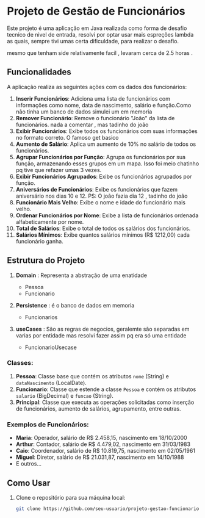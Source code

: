 # Projeto de Gestão de Funcionários

Este projeto é uma aplicação em Java realizada como forma de desafio tecnico de nivel de entrada, resolvi por optar usar mais espreções lambda as quais, 
sempre tivi umas certa dificuldade, para realizar o desafio.

mesmo que tenham side relativamente facil , levaram cerca de 2.5 horas .

## Funcionalidades

A aplicação realiza as seguintes ações com os dados dos funcionários:

1. **Inserir Funcionários**: Adiciona uma lista de funcionários com informações como nome, data de nascimento, salário e função.Como não tinha um banco de dados simulei um em memoria
2. **Remover Funcionário**: Remove o funcionário "João" da lista de funcionários. nada a comentar , mas tadinho do joão 
3. **Exibir Funcionários**: Exibe todos os funcionários com suas informações no formato correto. O famoso get basico 
4. **Aumento de Salário**: Aplica um aumento de 10% no salário de todos os funcionários.
5. **Agrupar Funcionários por Função**: Agrupa os funcionários por sua função, armazenando esses grupos em um mapa. Isso foi meio chatinho pq tive que refazer umas 3 vezes.
6. **Exibir Funcionários Agrupados**: Exibe os funcionários agrupados por função.
7. **Aniversários de Funcionários**: Exibe os funcionários que fazem aniversário nos dias 10 e 12. PS: O joão fazia dia 12 , tadinho do joão
8. **Funcionário Mais Velho**: Exibe o nome e idade do funcionário mais velho.
9. **Ordenar Funcionários por Nome**: Exibe a lista de funcionários ordenada alfabeticamente por nome.
10. **Total de Salários**: Exibe o total de todos os salários dos funcionários.
11. **Salários Mínimos**: Exibe quantos salários mínimos (R$ 1212,00) cada funcionário ganha.

## Estrutura do Projeto
1. **Domain** : Representa a abstração de uma enatidade
   
   - Pessoa
   - Funcionario

3. **Persistence** : é o banco de dados em memoria

   - Funcionarios

5. **useCases** : São as regras de negocios, geralemte são separadas em varias por entidade mas resolvi fazer assim pq era só uma entidade

   - FuncionarioUsecase

### Classes:

1. **Pessoa**: Classe base que contém os atributos `nome` (String) e `dataNascimento` (LocalDate).
2. **Funcionario**: Classe que estende a classe `Pessoa` e contém os atributos `salario` (BigDecimal) e `funcao` (String).
3. **Principal**: Classe que executa as operações solicitadas como inserção de funcionários, aumento de salários, agrupamento, entre outras.

### Exemplos de Funcionários:

- **Maria**: Operador, salário de R$ 2.458,15, nascimento em 18/10/2000
- **Arthur**: Contador, salário de R$ 4.479,02, nascimento em 31/03/1983
- **Caio**: Coordenador, salário de R$ 10.819,75, nascimento em 02/05/1961
- **Miguel**: Diretor, salário de R$ 21.031,87, nascimento em 14/10/1988
- E outros...

## Como Usar

1. Clone o repositório para sua máquina local:

   ```bash
   git clone https://github.com/seu-usuario/projeto-gestao-funcionarios.git
